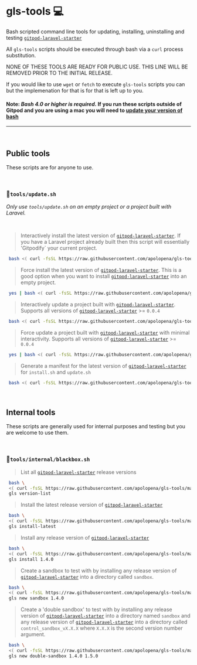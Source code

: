 # gls-tools  💻
Bash scripted command line tools for updating, installing, uninstalling and testing [`gitpod-laravel-starter`](https://github.com/apolopena/gitpod-laravel-starter)

All `gls-tools` scripts should be executed through bash via a `curl` process substitution.

NONE OF THESE TOOLS ARE READY FOR PUBLIC USE. THIS LINE WILL BE REMOVED PRIOR TO THE INITIAL RELEASE.

If you would like to use `wget` or `fetch` to execute `gls-tools` scripts you can but the implemenation for that is for that is left up to you.
#### Note: _Bash 4.0 or higher is required._ If you run these scripts outside of Gitpod and you are using a mac you will need to [update your version of bash](https://clubmate.fi/upgrade-to-bash-4-in-mac-os-x)
<hr>

<br />

## Public tools
These scripts are for anyone to use. 

<br />

### 📜`tools/update.sh`
_Only use `tools/update.sh` on an empty project or a project built with Laravel._

<br />

> Interactively install the latest version of [`gitpod-laravel-starter`](https://github.com/apolopena/gitpod-laravel-starter). If you have a Laravel project already built then this script will essentially 'Gitpodify` your current project.
```bash
 bash <( curl -fsSL https://raw.githubusercontent.com/apolopena/gls-tools/main/tools/install.sh ) 
 ```

 > Force install the latest version of [`gitpod-laravel-starter`](https://github.com/apolopena/gitpod-laravel-starter). This is a good option when you want to install [`gitpod-laravel-starter`](https://github.com/apolopena/gitpod-laravel-starter) into an empty project.
```bash
 yes | bash <( curl -fsSL https://raw.githubusercontent.com/apolopena/gls-tools/main/tools/update.sh ) 
 ```

> Interactively update a project built with [`gitpod-laravel-starter`](https://github.com/apolopena/gitpod-laravel-starter). Supports all versions of [`gitpod-laravel-starter`](https://github.com/apolopena/gitpod-laravel-starter) >= `0.0.4`
```bash
 bash <( curl -fsSL https://raw.githubusercontent.com/apolopena/gls-tools/main/tools/update.sh ) 
 ```

 > Force update a project built with [`gitpod-laravel-starter`](https://github.com/apolopena/gitpod-laravel-starter) with minimal interactivity. Supports all versions of [`gitpod-laravel-starter`](https://github.com/apolopena/gitpod-laravel-starter) >= `0.0.4`
```bash
 yes | bash <( curl -fsSL https://raw.githubusercontent.com/apolopena/gls-tools/main/tools/update.sh ) 
 ```

  > Generate a manifest for the latest version of  [`gitpod-laravel-starter`](https://github.com/apolopena/gitpod-laravel-starter) for `install.sh` and `update.sh`
```bash
 bash <( curl -fsSL https://raw.githubusercontent.com/apolopena/gls-tools/main/tools/manifest.sh ) 
 ```
<br />

## Internal tools
These scripts are generally used for internal purposes and testing but you are welcome to use them.

<br />

### 📜`tools/internal/blackbox.sh`
> List all [`gitpod-laravel-starter`](https://github.com/apolopena/gitpod-laravel-starter) release versions 
```bash
 bash \
 <( curl -fsSL https://raw.githubusercontent.com/apolopena/gls-tools/main/tools/internal/blackbox.sh ) \
 gls version-list
 ```

 > Install the latest release version of [`gitpod-laravel-starter`](https://github.com/apolopena/gitpod-laravel-starter)
```bash
 bash \
 <( curl -fsSL https://raw.githubusercontent.com/apolopena/gls-tools/main/tools/internal/blackbox.sh ) \
 gls install-latest
 ```

> Install any release version of [`gitpod-laravel-starter`](https://github.com/apolopena/gitpod-laravel-starter)
```bash
 bash \
 <( curl -fsSL https://raw.githubusercontent.com/apolopena/gls-tools/main/tools/internal/blackbox.sh ) \
 gls install 1.4.0
 ```

 > Create a sandbox to test with by installing any release version of [`gitpod-laravel-starter`](https://github.com/apolopena/gitpod-laravel-starter) into a directory called `sandbox`.
```bash
 bash \
 <( curl -fsSL https://raw.githubusercontent.com/apolopena/gls-tools/main/tools/internal/blackbox.sh ) \
 gls new sandbox 1.4.0
 ```
 
 > Create a 'double sandbox' to test with by installing any release version of [`gitpod-laravel-starter`](https://github.com/apolopena/gitpod-laravel-starter) into a directory named `sandbox` and any release version of [`gitpod-laravel-starter`](https://github.com/apolopena/gitpod-laravel-starter) into a directory called `control_sandbox_vX.X.X` where `X.X.X` is the second version number argument.
```bash
 bash \
 <( curl -fsSL https://raw.githubusercontent.com/apolopena/gls-tools/main/tools/internal/blackbox.sh ) \
 gls new double-sandbox 1.4.0 1.5.0
 ```